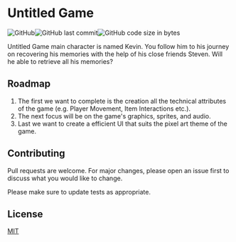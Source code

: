 # Untitled Game

![GitHub](https://img.shields.io/github/license/rageCode153/untitledGame)![GitHub last commit](https://img.shields.io/github/last-commit/rageCode153/untitledGame)![GitHub code size in bytes](https://img.shields.io/github/languages/code-size/rageCode153/untitledGame)

Untitled Game main character is named Kevin. You follow him to his journey on recovering his memories with the help of his close friends Steven. Will he able to retrieve all his memories?

## Roadmap

1. The first we want to complete is the creation all the technical attributes of the game (e.g. Player Movement, Item Interactions etc.).
2. The next focus will be on the game's graphics, sprites, and audio.
3. Last we want to create a efficient UI that suits the pixel art theme of the game.

## Contributing
Pull requests are welcome. For major changes, please open an issue first to discuss what you would like to change.

Please make sure to update tests as appropriate.

## License
[MIT](https://choosealicense.com/licenses/mit/)
